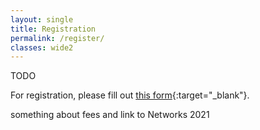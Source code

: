 ```yaml
---
layout: single
title: Registration
permalink: /register/
classes: wide2
---
```


TODO

For registration, please fill out [this form](https://forms.gle/8uwzvbLBG45Y6PMz8){:target="_blank"}.

something about fees and link to Networks 2021
